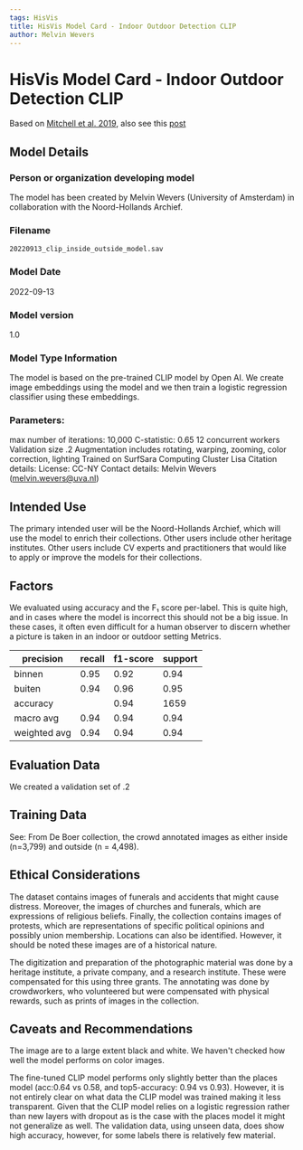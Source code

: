```yaml
---
tags: HisVis
title: HisVis Model Card - Indoor Outdoor Detection CLIP
author: Melvin Wevers
---
```


# HisVis Model Card - Indoor Outdoor Detection CLIP 

Based on [Mitchell et al. 2019](https://arxiv.org/abs/1810.03993), also see this [post](https://cloud.google.com/blog/products/ai-machine-learning/create-a-model-card-with-scikit-learn)

## Model Details 

### Person or organization developing model
The model has been created by Melvin Wevers (University of Amsterdam) in collaboration with the Noord-Hollands Archief. 

### Filename
`20220913_clip_inside_outside_model.sav`

### Model Date
2022-09-13

### Model version 
1.0


### Model Type Information 
The model is based on the pre-trained CLIP model by Open AI. We create image embeddings using the model and we then train a logistic regression classifier using these embeddings. 

### Parameters:
max number of iterations: 10,000
C-statistic: 0.65 
12 concurrent workers
Validation size .2
Augmentation includes rotating, warping, zooming, color correction, lighting
Trained on SurfSara Computing Cluster Lisa
Citation details: 
License: CC-NY
Contact details: Melvin Wevers (melvin.wevers@uva.nl)


## Intended Use 
The primary intended user will be the Noord-Hollands Archief, which will use the model to enrich their collections. Other users include other heritage institutes. Other users include CV experts and practitioners that would like to apply or improve the models for their collections. 

## Factors
We evaluated using accuracy and the F₁ score per-label. This is quite high, and in cases where the model is incorrect this should not be a big issue. In these cases, it often even difficult for a human observer to discern whether a picture is taken in an indoor or outdoor setting
Metrics. 


|precision|recall|f1-score|support|
|---------|------|--------|-------|
binnen|0.95|0.92|0.94|757.0
buiten|0.94|0.96|0.95|902.0
accuracy||0.94|1659|
macro avg|0.94|0.94|0.94|1659.0
weighted avg|0.94|0.94|0.94|1659.0

## Evaluation Data 
We created a validation set of .2 

## Training Data
See: From De Boer collection, the crowd annotated images as either inside (n=3,799) and outside (n = 4,498). 

## Ethical Considerations 
The dataset contains images of funerals and accidents that might cause distress. Moreover, the images of churches and funerals, which are expressions of religious beliefs. Finally, the collection contains images of protests, which are representations of specific political opinions and possibly union membership. Locations can also be identified. However, it should be noted these images are of a historical nature. 

The digitization and preparation of the photographic material was done by a heritage institute, a private company, and a research institute. These were compensated for this using three grants. The annotating was done by crowdworkers, who volunteered but were compensated with physical rewards, such as prints of images in the collection. 

## Caveats and Recommendations
The image are to a large extent black and white. We haven't checked how well the model performs on color images. 

The fine-tuned CLIP model performs only slightly better than the places model (acc:0.64 vs 0.58, and top5-accuracy: 0.94 vs 0.93). However, it is not entirely clear on what data the CLIP model was trained making it less transparent. Given that the CLIP model relies on a logistic regression rather than new layers with dropout as is the case with the places model it might not generalize as well. The validation data, using unseen data, does show high accuracy, however, for some labels there is relatively few material. 